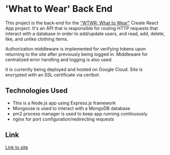 # 'What to Wear' Back End

This project is the back-end for the ["WTWR: What to Wear"](https://github.com/toriroe/se_project_react) Create React App project. It's an API that is responsible for routing HTTP requests that interact with a database in order to add/update users, and read, add, delete, like, and unlike clothing items.

Authorization middleware is implemented for verifying tokens upon returning to the site after previously being logged in. Middleware for centralized error handling and logging is also used.

It is currently being deployed and hosted on Google Cloud. Site is encrypted with an SSL certificate via certbot.

## Technologies Used

- This is a Node.js app using Express.js framework
- Mongoose is used to interact with a MongoDB database
- pm2 process manager is used to keep app running continuously
- nginx for port configuration/redirecting requests

## Link

[Link to site](https://wtwr.mnode.net/)
